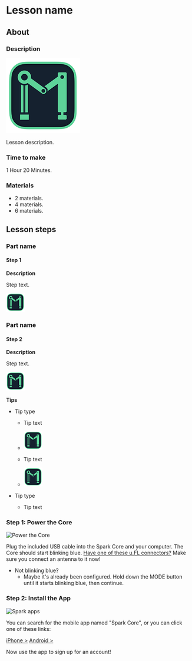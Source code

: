 # Lesson name

## About

### Description

![aaaaaa](course/assets/lesson1/image.png)

Lesson description.

### Time to make

1 Hour 20 Minutes.

### Materials

- 2 materials.
- 4 materials.
- 6 materials.

## Lesson steps

### Part name

#### Step 1

**Description**

Step text.

![](course/assets/lesson1/steps/step1/image.png)

### Part name

#### Step 2

**Description**

Step text.

![](course/assets/lesson1/steps/step2/image.png)

**Tips**

- Tip type

  - Tip text
  - ![](course/assets/lesson1/steps/step2/tips/tip1/image1.png)

  - Tip text
  - ![](course/assets/lesson1/steps/step2/tips/tip1/image2.png)

- Tip type
  - Tip text
 



### Step 1: Power the Core

![Power the Core]({{assets}}/images/core-usb.jpg)

Plug the included USB cable into the Spark Core and your computer. The Core should start blinking blue.  [Have one of these u.FL connectors?](/hardware#spark-core-datasheet-types-of-cores) Make sure you connect an antenna to it now!

- Not blinking blue?
  - Maybe it's already been configured. Hold down the MODE button until it starts blinking blue, then continue.


### Step 2: Install the App

![Spark apps]({{assets}}/images/spark-app.jpg)

You can search for the mobile app named "Spark Core", or you can click one of these links:

[iPhone >](https://itunes.apple.com/us/app/spark-core/id760157884)  [Android >](https://play.google.com/store/apps/details?id=io.spark.core.android)

Now use the app to sign up for an account!


